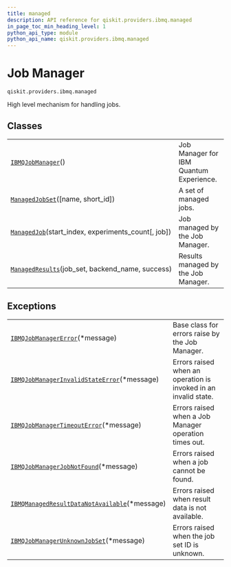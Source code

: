```yaml
---
title: managed
description: API reference for qiskit.providers.ibmq.managed
in_page_toc_min_heading_level: 1
python_api_type: module
python_api_name: qiskit.providers.ibmq.managed
---
```


<span id="module-qiskit.providers.ibmq.managed" />

<span id="qiskit-providers-ibmq-managed" />

<span id="job-manager-qiskit-providers-ibmq-managed" />

# Job Manager

<span id="module-qiskit.providers.ibmq.managed" />

`qiskit.providers.ibmq.managed`

High level mechanism for handling jobs.

## Classes

|                                                                                                                                                   |                                         |
| ------------------------------------------------------------------------------------------------------------------------------------------------- | --------------------------------------- |
| [`IBMQJobManager`](qiskit.providers.ibmq.managed.IBMQJobManager "qiskit.providers.ibmq.managed.IBMQJobManager")()                                 | Job Manager for IBM Quantum Experience. |
| [`ManagedJobSet`](qiskit.providers.ibmq.managed.ManagedJobSet "qiskit.providers.ibmq.managed.ManagedJobSet")(\[name, short\_id])                  | A set of managed jobs.                  |
| [`ManagedJob`](qiskit.providers.ibmq.managed.ManagedJob "qiskit.providers.ibmq.managed.ManagedJob")(start\_index, experiments\_count\[, job])     | Job managed by the Job Manager.         |
| [`ManagedResults`](qiskit.providers.ibmq.managed.ManagedResults "qiskit.providers.ibmq.managed.ManagedResults")(job\_set, backend\_name, success) | Results managed by the Job Manager.     |

## Exceptions

|                                                                                                                                                                                     |                                                                 |
| ----------------------------------------------------------------------------------------------------------------------------------------------------------------------------------- | --------------------------------------------------------------- |
| [`IBMQJobManagerError`](qiskit.providers.ibmq.managed.IBMQJobManagerError "qiskit.providers.ibmq.managed.IBMQJobManagerError")(\*message)                                           | Base class for errors raise by the Job Manager.                 |
| [`IBMQJobManagerInvalidStateError`](qiskit.providers.ibmq.managed.IBMQJobManagerInvalidStateError "qiskit.providers.ibmq.managed.IBMQJobManagerInvalidStateError")(\*message)       | Errors raised when an operation is invoked in an invalid state. |
| [`IBMQJobManagerTimeoutError`](qiskit.providers.ibmq.managed.IBMQJobManagerTimeoutError "qiskit.providers.ibmq.managed.IBMQJobManagerTimeoutError")(\*message)                      | Errors raised when a Job Manager operation times out.           |
| [`IBMQJobManagerJobNotFound`](qiskit.providers.ibmq.managed.IBMQJobManagerJobNotFound "qiskit.providers.ibmq.managed.IBMQJobManagerJobNotFound")(\*message)                         | Errors raised when a job cannot be found.                       |
| [`IBMQManagedResultDataNotAvailable`](qiskit.providers.ibmq.managed.IBMQManagedResultDataNotAvailable "qiskit.providers.ibmq.managed.IBMQManagedResultDataNotAvailable")(\*message) | Errors raised when result data is not available.                |
| [`IBMQJobManagerUnknownJobSet`](qiskit.providers.ibmq.managed.IBMQJobManagerUnknownJobSet "qiskit.providers.ibmq.managed.IBMQJobManagerUnknownJobSet")(\*message)                   | Errors raised when the job set ID is unknown.                   |

